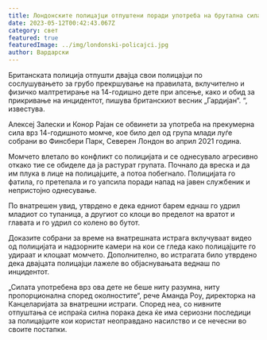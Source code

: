 ```yaml
---
title: Лондонските полицајци отпуштени поради употреба на брутална сила врз дете
date: 2023-05-12T00:42:43.067Z
category: свет
featured: true
featuredImage: ../img/londonski-policajci.jpg
author: Вардарски
---
```

Британската полиција отпушти двајца свои полицајци по сослушувањето за грубо прекршување на правилата, вклучително и физичко малтретирање на 14-годишно дете при апсење, како и обид за прикривање на инцидентот, пишува британскиот весник „Гардијан“. “, известува.

Алексеј Залески и Конор Рајан се обвинети за употреба на прекумерна сила врз 14-годишното момче, кое било дел од група млади луѓе собрани во Финсбери Парк, Северен Лондон во април 2021 година.

Момчето влетало во конфликт со полицијата и се однесувало агресивно откако тие се обиделе да ја растурат групата. Почнало да вреска и да им плука в лице на полицајците, а потоа побегнало. Полицијата го фатила, го претепала и го уапсила поради напад на јавен службеник и непристојно однесување.

По внатрешен увид, утврдено е дека едниот барем еднаш го удрил младиот со тупаница, а другиот со клоци во пределот на вратот и главата и го удрил со колено во бутот.

Доказите собрани за време на внатрешната истрага вклучуваат видео од полицијата и надзорните камери на кои се гледа како полицајците го удираат и клоцаат момчето. Дополнително, во истрагата било утврдено дека двајцата полицајци лажеле во објаснувањата веднаш по инцидентот.

„Силата употребена врз ова дете не беше ниту разумна, ниту пропорционална според околностите“, рече Аманда Роу, директорка на Канцеларијата за внатрешни истраги. Според неа, со нивните отпуштања се испраќа силна порака дека ќе има сериозни последици за полицајците кои користат неоправдано насилство и се нечесни во своите постапки.